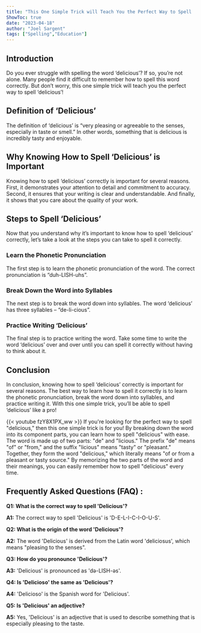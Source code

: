 ```yaml
---
title: "This One Simple Trick will Teach You the Perfect Way to Spell 'Delicious'!"
ShowToc: true 
date: "2023-04-18"
author: "Joel Sargent" 
tags: ["Spelling","Education"]
---
```

## Introduction 
Do you ever struggle with spelling the word ‘delicious’? If so, you’re not alone. Many people find it difficult to remember how to spell this word correctly. But don’t worry, this one simple trick will teach you the perfect way to spell ‘delicious’!

## Definition of ‘Delicious’
The definition of ‘delicious’ is “very pleasing or agreeable to the senses, especially in taste or smell.” In other words, something that is delicious is incredibly tasty and enjoyable.

## Why Knowing How to Spell ‘Delicious’ is Important
Knowing how to spell ‘delicious’ correctly is important for several reasons. First, it demonstrates your attention to detail and commitment to accuracy. Second, it ensures that your writing is clear and understandable. And finally, it shows that you care about the quality of your work.

## Steps to Spell ‘Delicious’
Now that you understand why it’s important to know how to spell ‘delicious’ correctly, let’s take a look at the steps you can take to spell it correctly.

### Learn the Phonetic Pronunciation
The first step is to learn the phonetic pronunciation of the word. The correct pronunciation is “duh-LISH-uhs”.

### Break Down the Word into Syllables
The next step is to break the word down into syllables. The word ‘delicious’ has three syllables – “de-li-cious”.

### Practice Writing ‘Delicious’
The final step is to practice writing the word. Take some time to write the word ‘delicious’ over and over until you can spell it correctly without having to think about it.

## Conclusion
In conclusion, knowing how to spell ‘delicious’ correctly is important for several reasons. The best way to learn how to spell it correctly is to learn the phonetic pronunciation, break the word down into syllables, and practice writing it. With this one simple trick, you’ll be able to spell ‘delicious’ like a pro!

{{< youtube fzY8X1PX_ww >}} 
If you're looking for the perfect way to spell "delicious," then this one simple trick is for you! By breaking down the word into its component parts, you can learn how to spell "delicious" with ease. The word is made up of two parts: "de" and "licious." The prefix "de" means "of" or "from," and the suffix "licious" means "tasty" or "pleasant." Together, they form the word "delicious," which literally means "of or from a pleasant or tasty source." By memorizing the two parts of the word and their meanings, you can easily remember how to spell "delicious" every time.

## Frequently Asked Questions (FAQ) :
**Q1: What is the correct way to spell 'Delicious'?**

**A1:** The correct way to spell 'Delicious' is 'D-E-L-I-C-I-O-U-S'.

**Q2: What is the origin of the word 'Delicious'?**

**A2:** The word 'Delicious' is derived from the Latin word 'deliciosus', which means "pleasing to the senses".

**Q3: How do you pronounce 'Delicious'?**

**A3:** 'Delicious' is pronounced as 'də-LISH-əs'.

**Q4: Is 'Delicioso' the same as 'Delicious'?**

**A4:** 'Delicioso' is the Spanish word for 'Delicious'.

**Q5: Is 'Delicious' an adjective?**

**A5:** Yes, 'Delicious' is an adjective that is used to describe something that is especially pleasing to the taste.





